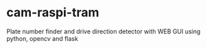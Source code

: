 # cam-raspi-tram
Plate number finder and drive direction detector with WEB GUI using python, opencv and flask
